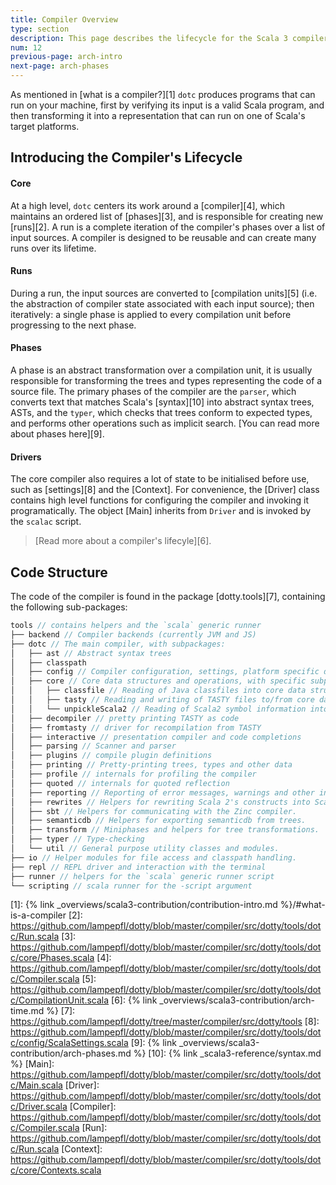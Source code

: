 ```yaml
---
title: Compiler Overview
type: section
description: This page describes the lifecycle for the Scala 3 compiler.
num: 12
previous-page: arch-intro
next-page: arch-phases
---
```


As mentioned in [what is a compiler?][1] `dotc` produces programs that can run on your machine,
first by verifying its input is a valid Scala program, and then transforming it into a
representation that can run on one of Scala's target platforms.

## Introducing the Compiler's Lifecycle

#### Core
At a high level, `dotc` centers its work around a [compiler][4], which maintains an ordered
list of [phases][3], and is responsible for creating new [runs][2].
A run is a complete iteration of the compiler's phases over a list of input sources.
A compiler is designed to be reusable and can create many runs over its lifetime.

#### Runs
During a run, the input sources are converted to [compilation units][5] (i.e. the abstraction of
compiler state associated with each input source); then iteratively: a single phase is applied to
every compilation unit before progressing to the next phase.

#### Phases
A phase is an abstract transformation over a compilation unit, it is usually responsible
for transforming the trees and types representing the code of a source file. The primary phases of
the compiler are the `parser`, which converts text that matches Scala's
[syntax][10] into abstract syntax trees, ASTs, and the `typer`, which checks that
trees conform to expected types, and performs other operations such as implicit search.
[You can read more about phases here][9].

#### Drivers

The core compiler also requires a lot of state to be initialised before use, such as [settings][8]
and the [Context]. For convenience, the [Driver] class contains high level functions for
configuring the compiler and invoking it programatically. The object [Main] inherits from `Driver`
and is invoked by the `scalac` script.

<!-- #### Further Reading -->
> [Read more about a compiler's lifecyle][6].

## Code Structure

The code of the compiler is found in the package [dotty.tools][7],
containing the following sub-packages:
```scala
tools // contains helpers and the `scala` generic runner
├── backend // Compiler backends (currently JVM and JS)
├── dotc // The main compiler, with subpackages:
│   ├── ast // Abstract syntax trees
│   ├── classpath
│   ├── config // Compiler configuration, settings, platform specific definitions.
│   ├── core // Core data structures and operations, with specific subpackages for:
│   │   ├── classfile // Reading of Java classfiles into core data structures
│   │   ├── tasty // Reading and writing of TASTY files to/from core data structures
│   │   └── unpickleScala2 // Reading of Scala2 symbol information into core data structures
│   ├── decompiler // pretty printing TASTY as code
│   ├── fromtasty // driver for recompilation from TASTY
│   ├── interactive // presentation compiler and code completions
│   ├── parsing // Scanner and parser
│   ├── plugins // compile plugin definitions
│   ├── printing // Pretty-printing trees, types and other data
│   ├── profile // internals for profiling the compiler
│   ├── quoted // internals for quoted reflection
│   ├── reporting // Reporting of error messages, warnings and other info.
│   ├── rewrites // Helpers for rewriting Scala 2's constructs into Scala 3's.
│   ├── sbt // Helpers for communicating with the Zinc compiler.
│   ├── semanticdb // Helpers for exporting semanticdb from trees.
│   ├── transform // Miniphases and helpers for tree transformations.
│   ├── typer // Type-checking
│   └── util // General purpose utility classes and modules.
├── io // Helper modules for file access and classpath handling.
├── repl // REPL driver and interaction with the terminal
├── runner // helpers for the `scala` generic runner script
└── scripting // scala runner for the -script argument
```

[1]: {% link _overviews/scala3-contribution/contribution-intro.md %}/#what-is-a-compiler
[2]: https://github.com/lampepfl/dotty/blob/master/compiler/src/dotty/tools/dotc/Run.scala
[3]: https://github.com/lampepfl/dotty/blob/master/compiler/src/dotty/tools/dotc/core/Phases.scala
[4]: https://github.com/lampepfl/dotty/blob/master/compiler/src/dotty/tools/dotc/Compiler.scala
[5]: https://github.com/lampepfl/dotty/blob/master/compiler/src/dotty/tools/dotc/CompilationUnit.scala
[6]: {% link _overviews/scala3-contribution/arch-time.md %}
[7]: https://github.com/lampepfl/dotty/tree/master/compiler/src/dotty/tools
[8]: https://github.com/lampepfl/dotty/blob/master/compiler/src/dotty/tools/dotc/config/ScalaSettings.scala
[9]: {% link _overviews/scala3-contribution/arch-phases.md %}
[10]: {% link _scala3-reference/syntax.md %}
[Main]: https://github.com/lampepfl/dotty/blob/master/compiler/src/dotty/tools/dotc/Main.scala
[Driver]: https://github.com/lampepfl/dotty/blob/master/compiler/src/dotty/tools/dotc/Driver.scala
[Compiler]: https://github.com/lampepfl/dotty/blob/master/compiler/src/dotty/tools/dotc/Compiler.scala
[Run]: https://github.com/lampepfl/dotty/blob/master/compiler/src/dotty/tools/dotc/Run.scala
[Context]: https://github.com/lampepfl/dotty/blob/master/compiler/src/dotty/tools/dotc/core/Contexts.scala
